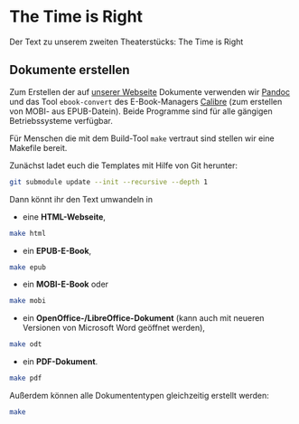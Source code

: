 The Time is Right
=================

Der Text zu unserem zweiten Theaterstücks: The Time is Right

## Dokumente erstellen
Zum Erstellen der auf [unserer Webseite](http://www.c-base.org/projects/c-atre/?page_id=186#lizenz-und-download) Dokumente verwenden wir [Pandoc](http://johnmacfarlane.net/pandoc/) und das Tool `ebook-convert` des E-Book-Managers [Calibre](http://calibre-ebook.com/) (zum erstellen von MOBI- aus EPUB-Datein). Beide Programme sind für alle gängigen Betriebssysteme verfügbar.

Für Menschen die mit dem Build-Tool `make` vertraut sind stellen wir eine Makefile bereit.

Zunächst ladet euch die Templates mit Hilfe von Git herunter:

```bash
git submodule update --init --recursive --depth 1
```

Dann könnt ihr den Text umwandeln in

* eine **HTML-Webseite**,

```bash
make html
```

* ein **EPUB-E-Book**,

```bash
make epub
```

* ein **MOBI-E-Book** oder

```bash
make mobi
```

* ein **OpenOffice-/LibreOffice-Dokument** (kann auch mit neueren Versionen von
  Microsoft Word geöffnet werden),

```bash
make odt
```

* ein **PDF-Dokument**.

```bash
make pdf
```

Außerdem können alle Dokumententypen gleichzeitig erstellt werden:

```bash
make
```

